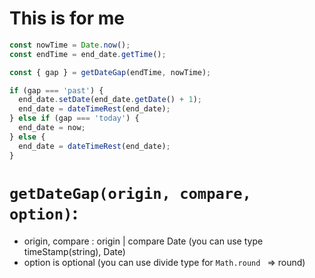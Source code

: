 # This is for me

```typescript
const nowTime = Date.now();
const endTime = end_date.getTime();

const { gap } = getDateGap(endTime, nowTime);

if (gap === 'past') {
  end_date.setDate(end_date.getDate() + 1);
  end_date = dateTimeRest(end_date);
} else if (gap === 'today') {
  end_date = now;
} else {
  end_date = dateTimeRest(end_date);
}
```

# `getDateGap(origin, compare, option)`:

- origin, compare : origin | compare Date (you can use type timeStamp(string), Date)
- option is optional (you can use divide type for `Math.round ` => round)
